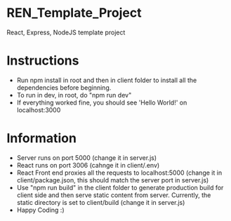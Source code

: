 # REN_Template_Project
React, Express, NodeJS template project

# Instructions
- Run npm install in root and then in client folder to install all the dependencies before beginning.
- To run in dev, in root, do "npm run dev"
- If everything worked fine, you should see 'Hello World!' on localhost:3000

# Information
- Server runs on port 5000 (change it in server.js)
- React runs on port 3006 (cahnge it in client/.env)
- React Front end proxies all the requests to localhost:5000 (change it in client/package.json, this should match the server port in server.js)
- Use "npm run build" in the client folder to generate production build for client side and then serve static content from server. Currently, the static directory is set to client/build (change it in server.js)
- Happy Coding :)
